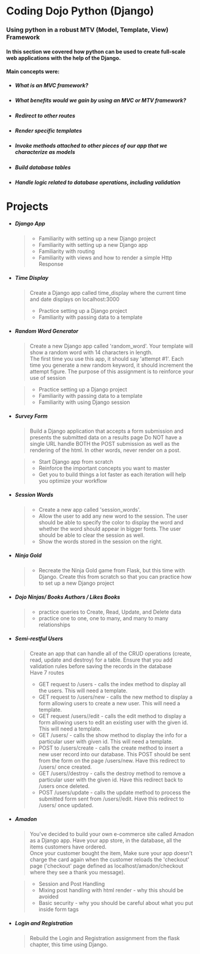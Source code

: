 # Coding Dojo Python (Django)
### Using python in a robust MTV (Model, Template, View) Framework

#### In this section we covered how python can be used to create full-scale web applications with the help of the Django.
#### Main concepts were:
* ##### What is an MVC framework?
* ##### What benefits would we gain by using an MVC or MTV framework?
* ##### Redirect to other routes
* ##### Render specific templates
* ##### Invoke methods attached to other pieces of our app that we characterize as models
* ##### Build database tables
* ##### Handle logic related to database operations, including validation


# Projects

* ##### Django App
  >- Familiarity with setting up a new Django project
  >- Familiarity with setting up a new Django app
  >- Familiarity with routing
  >- Familiarity with views and how to render a simple Http Response

* ##### Time Display
  > Create a Django app called time_display where the current time and date displays on localhost:3000
  >- Practice setting up a Django project
  >- Familiarity with passing data to a template
  
* ##### Random Word Generator
  > Create a new Django app called 'random_word'. Your template will show a random word with 14 characters in length.  
  > The first time you use this app, it should say 'attempt #1'. Each time you generate a new random keyword, it should increment the attempt figure. The purpose of this assignment is to reinforce your use of session  
  
  >- Practice setting up a Django project
  >- Familiarity with passing data to a template
  >- Familiarity with using Django session 
  
* ##### Survey Form
  > Build a Django application that accepts a form submission and presents the submitted data on a results page
  > Do NOT have a single URL handle BOTH the POST submission as well as the rendering of the html. In other words, never render on a post.  
  
  >- Start Django app from scratch
  >- Reinforce the important concepts you want to master
  >- Get you to build things a lot faster as each iteration will help you optimize your workflow
  
* #####  Session Words
  >- Create a new app called 'session_words'.
  >- Allow the user to add any new word to the session.  The user should be able to specify the color to display the word and whether the word should appear in bigger fonts.  The user should be able to clear the session as well.
  >- Show the words stored in the session on the right.
 
* ##### Ninja Gold
  >- Recreate the Ninja Gold game from Flask, but this time with Django.  Create this from scratch so that you can practice how to set up a new Django project
  
* ##### Dojo Ninjas/ Books Authors / Likes Books
  >- practice queries to Create, Read, Update, and Delete data
  >- practice one to one, one to many, and many to many relationships

* ##### Semi-restful Users
  > Create an app that can handle all of the CRUD operations (create, read, update and destroy) for a table.  Ensure that you add validation rules before saving the records in the database  
  >Have 7 routes
  >- GET request to /users - calls the index method to display all the users. This will need a template.
  >- GET request to /users/new - calls the new method to display a form allowing users to create a new user. This will need a template.
  >- GET request /users/<id>/edit - calls the edit method to display a form allowing users to edit an existing user with the given id. This will need a template.
  >- GET /users/<id> - calls the show method to display the info for a particular user with given id. This will need a template.
  >- POST to /users/create - calls the create method to insert a new user record into our database. This POST should be sent from the form on the page /users/new. Have this redirect to /users/<id> once created.
  >- GET /users/<id>/destroy - calls the destroy method to remove a particular user with the given id. Have this redirect back to /users once deleted.
  >- POST /users/update - calls the update method to process the submitted form sent from /users/<id>/edit. Have this redirect to /users/<id> once updated. 
  
* ##### Amadon
  > You've decided to build your own e-commerce site called Amadon as a Django app.  Have your app store, in the database, all the items customers have ordered.  
  > Once your customer bought the item, Make sure your app doesn't charge the card again when the customer reloads the 'checkout' page ('checkout' page defined as localhost/amadon/checkout where they see a thank you message).
  
  >- Session and Post Handling
  >- Mixing post handling with html render - why this should be avoided
  >- Basic security - why you should be careful about what you put inside form tags
  
* ##### Login and Registration
  > Rebuild the Login and Registration assignment from the flask chapter, this time using Django.

  
  
